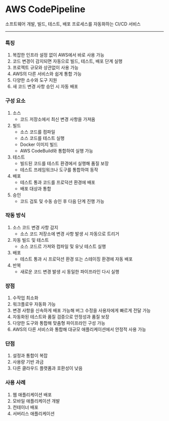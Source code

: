 # AWS CodePipeline

소프트웨어 개발, 빌드, 테스트, 배포 프로세스를 자동화하는 CI/CD 서비스

---

### 특징
1. 복잡한 인프라 설정 없이 AWS에서 바로 사용 가능
2. 코드 변경이 감지되면 자동으로 빌드, 테스트, 배포 단계 실행
3. 프로젝트 규모와 상관없이 사용 가능
4. AWS의 다른 서비스와 쉽게 통합 가능
5. 다양한 소수와 도구 지원
6. 새 코드 변경 사항 승인 시 자동 배포

### 구성 요소
1. 소스
    - 코드 저장소에서 최신 변경 사항을 가져옴
2. 빌드
    - 소스 코드를 컴파일
    - 소스 코드를 테스트 실행
    - Docker 이미지 빌드
    - AWS CodeBuild와 통합하여 실행 가능
3. 테스트
    - 빌드된 코드를 테스트 환경에서 실행해 품질 보장
    - 테스트 프레임워크나 도구를 통합하여 동작
4. 배포
    - 테스트 통과 코드를 프로덕션 환경에 배포
    - 배포 대상과 통합
5. 승인
    - 코드 검토 및 수동 승인 후 다음 단계 진행 가능

### 작동 방식
1. 소스 코드 변경 사항 감지
    - 소스 코드 저장소에 변경 사항 발생 시 자동으로 트리거
2. 자동 빌드 및 테스트
    - 소스 코드르 가져와 컴파일 및 유닛 테스트 실행
3. 배포
    - 테스트 통과 시 프로덕션 환경 또는 스테이징 환경에 자동 배포
4. 반복
    - 새로운 코드 변경 발생 시 동일한 파이프라인 다시 실행

### 장점
1. 수작업 최소화
2. 워크플로우 자동화 가능
3. 변경 사항을 신속하게 배포 가능해 버그 수정을 사용자에게 빠르게 전달 가능
4. 자동화된 테스트와 품질 검증으로 안정성과 품질 보장
5. 다양한 도구와 통합해 맞춤형 파이프라인 구성 가능
6. AWS의 다른 서비스와 통합해 대규모 애플리케이션에서 안정적 사용 가능

### 단점
1. 설정과 통합이 복잡
2. 사용량 기반 과금
3. 다른 클라우드 플랫폼과 호환성이 낮음

### 사용 사례
1. 웹 애플리케이션 배포
2. 모바일 애플리케이션 개발
3. 컨테이너 배포
4. 서버리스 애플리케이션